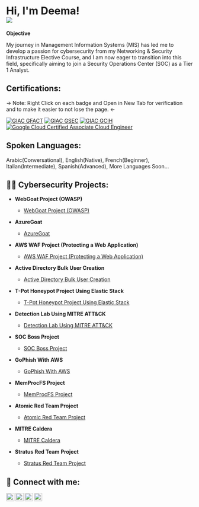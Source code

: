 <h1>Hi, I'm Deema! <br/><a href="https://linkedin.com/in/deemazaher"><img src="https://img.shields.io/badge/-LinkedIn-0072b1?&style=for-the-badge&logo=linkedin&logoColor=white" /></a></h1>
<b>Objective</b>

My journey in Management Information Systems (MIS) has led me to develop a passion for cybersecurity from my Networking & Security Infrastructure Elective Course, and I am now eager to transition into this field, specifically aiming to join a Security Operations Center (SOC) as a Tier 1 Analyst.
<h2><b>Certifications:</b></h2>
-> Note: Right Click on each badge and Open in New Tab for verification and to make it easier to not lose the page. <-

[![GIAC GFACT](https://img.shields.io/badge/GIAC%20GFACT-Validated-brightgreen)](https://www.credly.com/badges/754e97d8-722e-4883-b4da-cee971827587)
[![GIAC GSEC](https://img.shields.io/badge/GIAC%20GSEC-Validated-blue)](https://www.credly.com/badges/ac61a3a9-3a3c-4b84-8fbb-3abdcb588053)
[![GIAC GCIH](https://img.shields.io/badge/GIAC%20GCIH-Validated-red)](https://www.credly.com/badges/2f1ca424-0f51-406f-bf2c-17f031606428)
[![Google Cloud Certified Associate Cloud Engineer](https://img.shields.io/badge/Google%20Cloud%20Certified%20Associate%20Cloud%20Engineer-Validated-brightgreen)](https://google.accredible.com/f0004dc0-20b0-4c4b-b2bd-35d551b5d5dc)

<h2> Spoken Languages:</h2>
Arabic(Conversational), English(Native), French(Beginner), Italian(Intermediate), Spanish(Advanced), More Languages Soon...
<h2>👩‍💻 Cybersecurity Projects:</h2>

- <b>WebGoat Project (OWASP)</b>
  - [WebGoat Project (OWASP)](https://github.com/DeemaZaher/URLproject)
- <b>AzureGoat</b>
  - [AzureGoat](https://github.com/DeemaZaher/URLproject)
- <b>AWS WAF Project (Protecting a Web Application)</b>
  - [AWS WAF Project (Protecting a Web Application)](https://github.com/DeemaZaher/Lab)
  
- <b>Active Directory Bulk User Creation</b>
  - [Active Directory Bulk User Creation](https://github.com/deemazaher/url)

- <b>T-Pot Honeypot Project Using Elastic Stack</b>
  - [T-Pot Honeypot Project Using Elastic Stack](https://github.com/deemazaher/url)

- <b>Detection Lab Using MITRE ATT&CK</b>
  - [Detection Lab Using MITRE ATT&CK](https://github.com/DeemaZaher/url)

- <b>SOC Boss Project</b>
  - [SOC Boss Project](https://github.com/DeemaZaher/url)

- <b>GoPhish With AWS</b>
  - [GoPhish With AWS](https://github.com/DeemaZaher/url)

- <b>MemProcFS Project</b>
  - [MemProcFS Project](https://github.com/DeemaZaher/url)

- <b>Atomic Red Team Project</b>
  - [Atomic Red Team Project](https://github.com/DeemaZaher/url)

- <b>MITRE Caldera</b>
  - [MITRE Caldera](https://github.com/DeemaZaher/url)

- <b>Stratus Red Team Project</b>
  - [Stratus Red Team Project](https://github.com/DeemaZaher/url)

<h2> 🤳 Connect with me:</h2>

[<img align="left" alt="DeemaSecures | YouTube" width="22px" src="https://cdn.jsdelivr.net/npm/simple-icons@v3/icons/youtube.svg" />][youtube]
[<img align="left" alt="DeemaSecures | TikTok" width="22px" src="https://cdn.jsdelivr.net/npm/simple-icons@v3/icons/tiktok.svg" />][tiktok]
[<img align="left" alt="DeemaZaher | LinkedIn" width="22px" src="https://cdn.jsdelivr.net/npm/simple-icons@v3/icons/linkedin.svg" />][linkedin]
[<img align="left" alt="DeemaSecures | Instagram" width="22px" src="https://cdn.jsdelivr.net/npm/simple-icons@v3/icons/instagram.svg" />][instagram]

[tiktok]: https://tiktok.com/deemasecures
[youtube]: https://www.youtube.com/c/deemasecures
[instagram]: https://www.instagram.com/deemasecures/
[linkedin]: https://linkedin.com/in/deemazaher

<!--
**DeemaZaher/DeemaZaher** is a ✨ _special_ ✨ repository because its `README.md` (this file) appears on your GitHub profile.

Here are some ideas to get you started:

- 🔭 I’m currently working on ...
- 🌱 I’m currently learning ...
- 👯 I’m looking to collaborate on ...
- 🤔 I’m looking for help with ...
- 💬 Ask me about ...
- 📫 How to reach me: ...
- 😄 Pronouns: ...
- ⚡ Fun fact: ...
-->
